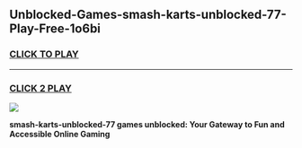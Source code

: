 
## Unblocked-Games-smash-karts-unblocked-77-Play-Free-1o6bi
<h3>
<a href="https://premium76.site?title=smash-karts-unblocked-77&ref=21A">CLICK TO PLAY</a></h3>
<hr>

<h3>
<a href="https://premium76.site?title=smash-karts-unblocked-77&ref=21A">CLICK 2 PLAY</a>
  
</h3>

<a href="https://premium76.site?title=smash-karts-unblocked-77&ref=21A"><img src="https://clearcache.store/games.png"></a>


**smash-karts-unblocked-77 games unblocked: Your Gateway to Fun and Accessible Online Gaming**

